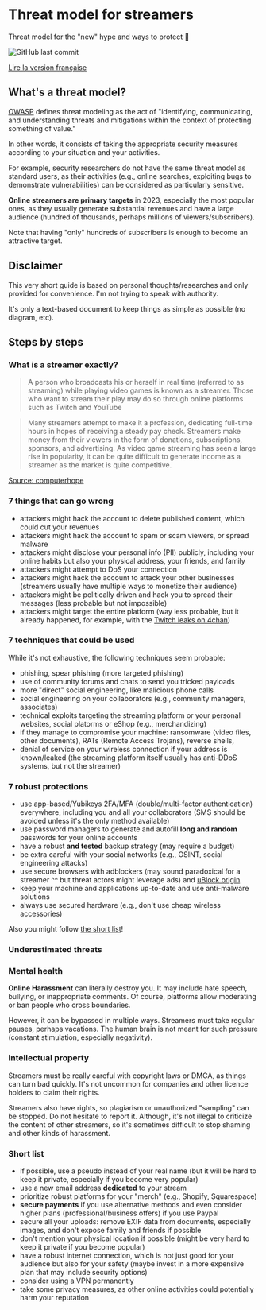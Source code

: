 #  Threat model for streamers

Threat model for the "new" hype and ways to protect 🧢

![GitHub last commit](https://img.shields.io/github/last-commit/jmau111-org/threat_model_streamers?label=last%20update%3A)

[Lire la version française](fr)

## What's a threat model?

[OWASP](https://owasp.org/www-community/Threat_Modeling) defines threat modeling as the act of "identifying, communicating, and understanding threats and mitigations within the context of protecting something of value."

In other words, it consists of taking the appropriate security measures according to your situation and your activities.

For example, security researchers do not have the same threat model as standard users, as their activities (e.g., online searches, exploiting bugs to demonstrate vulnerabilities) can be considered as particularly sensitive.

**Online streamers are primary targets** in 2023, especially the most popular ones, as they usually generate substantial revenues and have a large audience (hundred of thousands, perhaps millions of viewers/subscribers).

Note that having "only" hundreds of subscribers is enough to become an attractive target.

## Disclaimer

This very short guide is based on personal thoughts/researches and only provided for convenience. I'm not trying to speak with authority.

It's only a text-based document to keep things as simple as possible (no diagram, etc).

## Steps by steps

### What is a streamer exactly?

> A person who broadcasts his or herself in real time (referred to as streaming) while playing video games is known as a streamer. Those who want to stream their play may do so through online platforms such as Twitch and YouTube

> Many streamers attempt to make it a profession, dedicating full-time hours in hopes of receiving a steady pay check. Streamers make money from their viewers in the form of donations, subscriptions, sponsors, and advertising. As video game streaming has seen a large rise in popularity, it can be quite difficult to generate income as a streamer as the market is quite competitive.

[Source: computerhope](https://www.computerhope.com/jargon/s/streamer.htm)

### 7 things that can go wrong

* attackers might hack the account to delete published content, which could cut your revenues
* attackers might hack the account to spam or scam viewers, or spread malware
* attackers might disclose your personal info (PII) publicly, including your online habits but also your physical address, your friends, and family
* attackers might attempt to DoS your connection
* attackers might hack the account to attack your other businesses (streamers usually have multiple ways to monetize their audience)
* attackers might be politically driven and hack you to spread their messages (less probable but not impossible)
* attackers might target the entire platform (way less probable, but it already happened, for example, with the [Twitch leaks on 4chan](https://arstechnica.com/information-technology/2021/10/twitch-admits-to-major-leak-exposing-source-code-creator-earnings/))

### 7 techniques that could be used

While it's not exhaustive, the following techniques seem probable:

* phishing, spear phishing (more targeted phishing)
* use of community forums and chats to send you tricked payloads
* more "direct" social engineering, like malicious phone calls
* social engineering on your collaborators (e.g., community managers, associates) 
* technical exploits targeting the streaming platform or your personal websites, social platorms or eShop (e.g., merchandizing)
* if they manage to compromise your machine: ransomware (video files, other documents), RATs (Remote Access Trojans), reverse shells, 
* denial of service on your wireless connection if your address is known/leaked (the streaming platform itself usually has anti-DDoS systems, but not the streamer)

### 7 robust protections

* use app-based/Yubikeys 2FA/MFA (double/multi-factor authentication) everywhere, including you and all your collaborators (SMS should be avoided unless it's the only method available)
* use password managers to generate and autofill **long and random** passwords for your online accounts
* have a robust **and tested** backup strategy (may require a budget)
* be extra careful with your social networks (e.g., OSINT, social engineering attacks)
* use secure browsers with adblockers (may sound paradoxical for a streamer ^^ but threat actors might leverage ads) and [uBlock origin](https://ublockorigin.com/)
* keep your machine and applications up-to-date and use anti-malware solutions
* always use secured hardware (e.g., don't use cheap wireless accessories)

Also you might follow [the short list](#short-list)!

### Underestimated threats

### Mental health

**Online Harassment** can literally destroy you. It may include hate speech, bullying, or inappropriate comments. Of course, platforms allow moderating or ban people who cross boundaries.

However, it can be bypassed in multiple ways. Streamers must take regular pauses, perhaps vacations. The human brain is not meant for such pressure (constant stimulation, especially negativity).

### Intellectual property

Streamers must be really careful with copyright laws or DMCA, as things can turn bad quickly. It's not uncommon for companies and other licence holders to claim their rights.

Streamers also have rights, so plagiarism or unauthorized "sampling" can be stopped. Do not hesitate to report it. Although, it's not illegal to criticize the content of other streamers, so it's sometimes difficult to stop shaming and other kinds of harassment.

### Short list

* if possible, use a pseudo instead of your real name (but it will be hard to keep it private, especially if you become very popular)
* use a new email address **dedicated** to your stream
* prioritize robust platforms for your "merch" (e.g., Shopify, Squarespace)
* **secure payments** if you use alternative methods and even consider higher plans (professional/business offers) if you use Paypal
* secure all your uploads: remove EXIF data from documents, especially images, and don't expose family and friends if possible
* don't mention your physical location if possible (might be very hard to keep it private if you become popular)
* have a robust internet connection, which is not just good for your audience but also for your safety (maybe invest in a more expensive plan that may include security options)
* consider using a VPN permanently
* take some privacy measures, as other online activities could potentially harm your reputation

